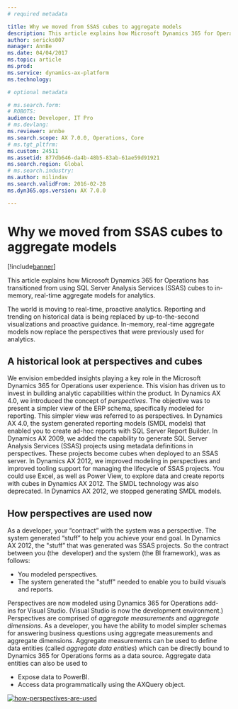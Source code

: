 ```yaml
---
# required metadata

title: Why we moved from SSAS cubes to aggregate models
description: This article explains how Microsoft Dynamics 365 for Operations has transitioned from using SQL Server Analysis Services (SSAS) cubes to in-memory, real-time aggregate models for analytics.
author: sericks007
manager: AnnBe
ms.date: 04/04/2017
ms.topic: article
ms.prod: 
ms.service: dynamics-ax-platform
ms.technology: 

# optional metadata

# ms.search.form: 
# ROBOTS: 
audience: Developer, IT Pro
# ms.devlang: 
ms.reviewer: annbe
ms.search.scope: AX 7.0.0, Operations, Core
# ms.tgt_pltfrm: 
ms.custom: 24511
ms.assetid: 877db646-da4b-48b5-83ab-61ae59d91921
ms.search.region: Global
# ms.search.industry: 
ms.author: milindav
ms.search.validFrom: 2016-02-28
ms.dyn365.ops.version: AX 7.0.0

---
```


# Why we moved from SSAS cubes to aggregate models

[!include[banner](../includes/banner.md)]


This article explains how Microsoft Dynamics 365 for Operations has transitioned from using SQL Server Analysis Services (SSAS) cubes to in-memory, real-time aggregate models for analytics.

The world is moving to real-time, proactive analytics. Reporting and trending on historical data is being replaced by up-to-the-second visualizations and proactive guidance. In-memory, real-time aggregate models now replace the perspectives that were previously used for analytics.

## A historical look at perspectives and cubes
We envision embedded insights playing a key role in the Microsoft Dynamics 365 for Operations user experience. This vision has driven us to invest in building analytic capabilities within the product. In Dynamics AX 4.0, we introduced the concept of *perspectives*. The objective was to present a simpler view of the ERP schema, specifically modeled for reporting. This simpler view was referred to as perspectives. In Dynamics AX 4.0, the system generated reporting models (SMDL models) that enabled you to create ad-hoc reports with SQL Server Report Builder. In Dynamics AX 2009, we added the capability to generate SQL Server Analysis Services (SSAS) projects using metadata definitions in perspectives. These projects become cubes when deployed to an SSAS server. In Dynamics AX 2012, we improved modeling in perspectives and improved tooling support for managing the lifecycle of SSAS projects. You could use Excel, as well as Power View, to explore data and create reports with cubes in Dynamics AX 2012. The SMDL technology was also deprecated. In Dynamics AX 2012, we stopped generating SMDL models.

## How perspectives are used now
As a developer, your “contract” with the system was a perspective. The system generated “stuff” to help you achieve your end goal. In Dynamics AX 2012, the "stuff” that was generated was SSAS projects. So the contract between you (the  developer) and the system (the BI framework), was as follows:

-   You modeled perspectives.
-   The system generated the "stuff" needed to enable you to build visuals and reports.

Perspectives are now modeled using Dynamics 365 for Operations add-ins for Visual Studio. (Visual Studio is now the development environment.) Perspectives are comprised of *aggregate measurements* and *aggregate dimensions*. As a developer, you have the ability to model simpler schemas for answering business questions using aggregate measurements and aggregate dimensions. Aggregate measurements can be used to define data entities (called *aggregate data entities*) which can be directly bound to Dynamics 365 for Operations forms as a data source. Aggregate data entities can also be used to

-   Expose data to PowerBI.
-   Access data programmatically using the AXQuery object.

[![how-perspectives-are-used](./media/how-perspectives-are-used.png)](./media/how-perspectives-are-used.png)  



